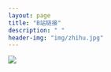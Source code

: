 ```yaml
---
layout: page
title: "B站链接"
description: " "
header-img: "img/zhihu.jpg"
---
```




<a href="https://space.bilibili.com/545545/#/" target="_blank"><img src="https://github.com/feiyuii/feiyuii.github.io/blob/master/img/crowds/handshot.png?raw=true"/></a>




